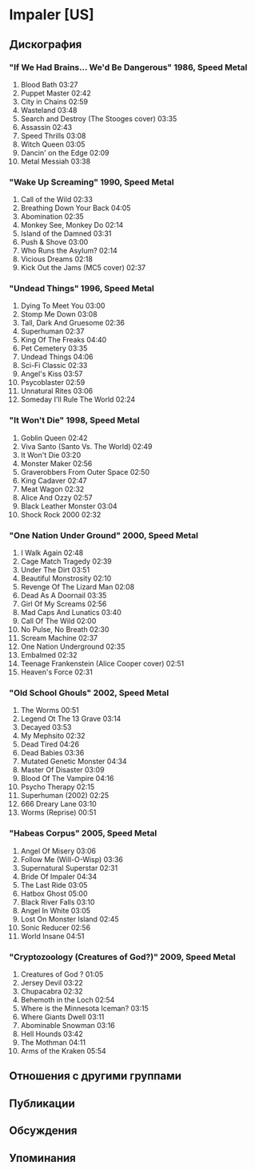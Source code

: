 # Impaler [US]



## Дискография

### "If We Had Brains... We'd Be Dangerous" 1986, Speed Metal

1.	 Blood Bath	03:27	 
2.	 Puppet Master	02:42	 
3.	 City in Chains	02:59	 
4.	 Wasteland	03:48	 
5.	 Search and Destroy (The Stooges cover)	03:35
6.	 Assassin	02:43	 
7.	 Speed Thrills	03:08	 
8.	 Witch Queen	03:05	 
9.	 Dancin' on the Edge	02:09	 
10.	 Metal Messiah	03:38	 

### "Wake Up Screaming" 1990, Speed Metal

1.	 Call of the Wild	02:33	 
2.	 Breathing Down Your Back	04:05	 
3.	 Abomination	02:35	 
4.	 Monkey See, Monkey Do	02:14	 
5.	 Island of the Damned	03:31	 
6.	 Push & Shove	03:00	 
7.	 Who Runs the Asylum?	02:14	 
8.	 Vicious Dreams	02:18
9.	 Kick Out the Jams (MC5 cover)	02:37	

### "Undead Things" 1996, Speed Metal

1.	 Dying To Meet You	03:00	 
2.	 Stomp Me Down	03:08	 
3.	 Tall, Dark And Gruesome	02:36	 
4.	 Superhuman	02:37	 
5.	 King Of The Freaks	04:40	 
6.	 Pet Cemetery	03:35	 
7.	 Undead Things	04:06	 
8.	 Sci-Fi Classic	02:33	 
9.	 Angel's Kiss	03:57	 
10.	 Psycoblaster	02:59	 
11.	 Unnatural Rites	03:06	 
12.	 Someday I'll Rule The World	02:24	

### "It Won't Die" 1998, Speed Metal

1.	 Goblin Queen	02:42	 
2.	 Viva Santo (Santo Vs. The World)	02:49	 
3.	 It Won't Die	03:20	 
4.	 Monster Maker	02:56	 
5.	 Graverobbers From Outer Space	02:50	 
6.	 King Cadaver	02:47	 
7.	 Meat Wagon	02:32	 
8.	 Alice And Ozzy	02:57	 
9.	 Black Leather Monster	03:04	 
10.	 Shock Rock 2000	02:32

### "One Nation Under Ground" 2000, Speed Metal

1.	 I Walk Again	02:48	 
2.	 Cage Match Tragedy	02:39	 
3.	 Under The Dirt	03:51	 
4.	 Beautiful Monstrosity	02:10	 
5.	 Revenge Of The Lizard Man	02:08	 
6.	 Dead As A Doornail	03:35	 
7.	 Girl Of My Screams	02:56	 
8.	 Mad Caps And Lunatics	03:40	 
9.	 Call Of The Wild	02:00	 
10.	 No Pulse, No Breath	02:30	 
11.	 Scream Machine	02:37	 
12.	 One Nation Underground	02:35	 
13.	 Embalmed	02:32	 
14.	 Teenage Frankenstein (Alice Cooper cover)	02:51	 
15.	 Heaven's Force	02:31

### "Old School Ghouls" 2002, Speed Metal

1.	 The Worms	00:51	 
2.	 Legend Ot The 13 Grave	03:14	 
3.	 Decayed	03:53	 
4.	 My Mephsito	02:32	 
5.	 Dead Tired	04:26	 
6.	 Dead Babies	03:36	 
7.	 Mutated Genetic Monster	04:34	 
8.	 Master Of Disaster	03:09	 
9.	 Blood Of The Vampire	04:16	 
10.	 Psycho Therapy	02:15	 
11.	 Superhuman (2002)	02:25	 
12.	 666 Dreary Lane	03:10	 
13.	 Worms (Reprise)	00:51	

### "Habeas Corpus" 2005, Speed Metal

1.	 Angel Of Misery	03:06	 
2.	 Follow Me (Will-O-Wisp)	03:36	 
3.	 Supernatural Superstar	02:31	 
4.	 Bride Of Impaler	04:34	 
5.	 The Last Ride	03:05	 
6.	 Hatbox Ghost	05:00	 
7.	 Black River Falls	03:10	 
8.	 Angel In White	03:05	 
9.	 Lost On Monster Island	02:45	 
10.	 Sonic Reducer	02:56	 
11.	 World Insane	04:51	

### "Cryptozoology (Creatures of God?)" 2009, Speed Metal

1.	 Creatures of God ?	01:05	 
2.	 Jersey Devil	03:22	 
3.	 Chupacabra	02:32	 
4.	 Behemoth in the Loch	02:54	 
5.	 Where is the Minnesota Iceman?	03:15	 
6.	 Where Giants Dwell	03:11	 
7.	 Abominable Snowman	03:16	 
8.	 Hell Hounds	03:42	 
9.	 The Mothman	04:11	 
10.	 Arms of the Kraken	05:54


## Отношения с другими группами


## Публикации


## Обсуждения


## Упоминания


